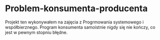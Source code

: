 # Problem-konsumenta-producenta
Projekt ten wykonywałem na zajęcia z Progrmowania systemowego i współbierznego. Program konsumenta samoistnie nigdy się nie kończy, co jest w pewnym stopniu błędne. 
